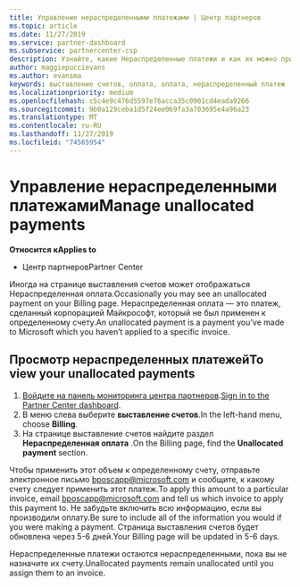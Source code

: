 ```yaml
---
title: Управление нераспределенными платежами | Центр партнеров
ms.topic: article
ms.date: 11/27/2019
ms.service: partner-dashboard
ms.subservice: partnercenter-csp
description: Узнайте, какие Нераспределенные платежи и как их можно применить к счетам.
author: maggiepuccievans
ms.author: evansma
keywords: выставление счетов, оплата, оплата, нераспределенный платеж
ms.localizationpriority: medium
ms.openlocfilehash: c5c4e9c476d5597e76acca35c0901cd4eada9266
ms.sourcegitcommit: 9b0a129ceba1d5f24ee069fa3a703695e4a96a23
ms.translationtype: MT
ms.contentlocale: ru-RU
ms.lasthandoff: 11/27/2019
ms.locfileid: "74565954"
---
```

# <a name="manage-unallocated-payments"></a><span data-ttu-id="e5f6a-104">Управление нераспределенными платежами</span><span class="sxs-lookup"><span data-stu-id="e5f6a-104">Manage unallocated payments</span></span>

<span data-ttu-id="e5f6a-105">**Относится к**</span><span class="sxs-lookup"><span data-stu-id="e5f6a-105">**Applies to**</span></span>

- <span data-ttu-id="e5f6a-106">Центр партнеров</span><span class="sxs-lookup"><span data-stu-id="e5f6a-106">Partner Center</span></span>

<span data-ttu-id="e5f6a-107">Иногда на странице выставления счетов может отображаться Нераспределенная оплата.</span><span class="sxs-lookup"><span data-stu-id="e5f6a-107">Occasionally you may see an unallocated payment on your Billing page.</span></span> <span data-ttu-id="e5f6a-108">Нераспределенная оплата — это платеж, сделанный корпорацией Майкрософт, который не был применен к определенному счету.</span><span class="sxs-lookup"><span data-stu-id="e5f6a-108">An unallocated payment is a payment you’ve made to Microsoft which you haven’t applied to a specific invoice.</span></span>

## <a name="to-view-your-unallocated-payments"></a><span data-ttu-id="e5f6a-109">Просмотр нераспределенных платежей</span><span class="sxs-lookup"><span data-stu-id="e5f6a-109">To view your unallocated payments</span></span>

1.  <span data-ttu-id="e5f6a-110">[Войдите на панель мониторинга центра партнеров](https://partner.microsoft.com/en-us/dashboard/home).</span><span class="sxs-lookup"><span data-stu-id="e5f6a-110">[Sign in to the Partner Center dashboard](https://partner.microsoft.com/en-us/dashboard/home).</span></span>
2.  <span data-ttu-id="e5f6a-111">В меню слева выберите **выставление счетов**.</span><span class="sxs-lookup"><span data-stu-id="e5f6a-111">In the left-hand menu, choose **Billing**.</span></span>
3.  <span data-ttu-id="e5f6a-112">На странице выставление счетов найдите раздел **Нераспределенная оплата** .</span><span class="sxs-lookup"><span data-stu-id="e5f6a-112">On the Billing page, find the **Unallocated payment** section.</span></span> 

<span data-ttu-id="e5f6a-113">Чтобы применить этот объем к определенному счету, отправьте электронное письмо bposcapp@microsoft.com и сообщите, к какому счету следует применить этот платеж.</span><span class="sxs-lookup"><span data-stu-id="e5f6a-113">To apply this amount to a particular invoice, email bposcapp@microsoft.com and tell us which invoice to apply this payment to.</span></span> <span data-ttu-id="e5f6a-114">Не забудьте включить всю информацию, если вы производили оплату.</span><span class="sxs-lookup"><span data-stu-id="e5f6a-114">Be sure to include all of the information you would if you were making a payment.</span></span> <span data-ttu-id="e5f6a-115">Страница выставления счетов будет обновлена через 5-6 дней.</span><span class="sxs-lookup"><span data-stu-id="e5f6a-115">Your Billing page will be updated in 5-6 days.</span></span> 

<span data-ttu-id="e5f6a-116">Нераспределенные платежи остаются нераспределенными, пока вы не назначите их счету.</span><span class="sxs-lookup"><span data-stu-id="e5f6a-116">Unallocated payments remain unallocated until you assign them to an invoice.</span></span> 
